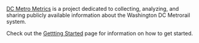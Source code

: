 [DC Metro Metrics](http://www.dcmetrometrics.com) is a project dedicated to collecting, analyzing,
and sharing publicly available information about the Washington DC Metrorail system.

Check out the 
[Gettting Started](https://github.com/LeeMendelowitz/DCMetroMetrics/wiki/Getting-Started)
page for information on how to get started.
